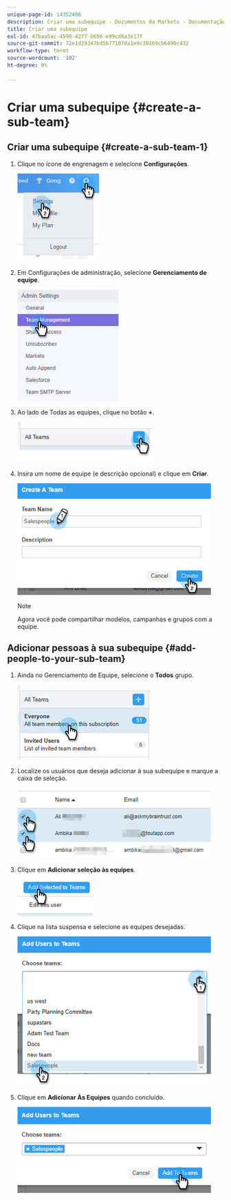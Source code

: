 ```yaml
---
unique-page-id: 14352406
description: Criar uma subequipe - Documentos da Marketo - Documentação do produto
title: Criar uma subequipe
exl-id: 47baa5ac-4598-4277-b656-e99cd6a3e17f
source-git-commit: 72e1d29347bd5b77107da1e9c30169cb6490c432
workflow-type: tm+mt
source-wordcount: '102'
ht-degree: 0%

---
```


# Criar uma subequipe {#create-a-sub-team}

## Criar uma subequipe {#create-a-sub-team-1}

1. Clique no ícone de engrenagem e selecione **Configurações**.

   ![](assets/one-1.png)

1. Em Configurações de administração, selecione **Gerenciamento de equipe**.

   ![](assets/two-1.png)

1. Ao lado de Todas as equipes, clique no botão **+**.

   ![](assets/three-1.png)

1. Insira um nome de equipe (e descrição opcional) e clique em **Criar**.

   ![](assets/four-1.png)

   >[!NOTE]
   >
   >Agora você pode compartilhar modelos, campanhas e grupos com a equipe.

## Adicionar pessoas à sua subequipe {#add-people-to-your-sub-team}

1. Ainda no Gerenciamento de Equipe, selecione o **Todos** grupo.

   ![](assets/five-1.png)

1. Localize os usuários que deseja adicionar à sua subequipe e marque a caixa de seleção.

   ![](assets/six.png)

1. Clique em **Adicionar seleção às equipes**.

   ![](assets/seven.png)

1. Clique na lista suspensa e selecione as equipes desejadas.

   ![](assets/eight.png)

1. Clique em **Adicionar Às Equipes** quando concluído.

   ![](assets/nine.png)
